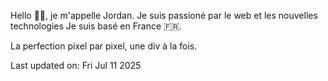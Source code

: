 
Hello 👋🏻, je m'appelle Jordan.
Je suis passioné par le web et les nouvelles technologies
Je suis basé en France 🇫🇷. 


<!--START SENTENCE-->
La perfection pixel par pixel, une div à la fois.
<!--END SENTENCE-->

<!--START DATE-->
Last updated on: Fri Jul 11 2025
<!--END DATE-->


